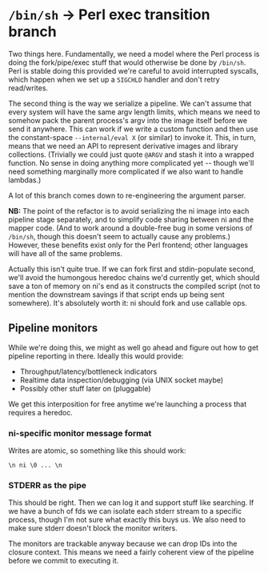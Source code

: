 # `/bin/sh` -> Perl exec transition branch
Two things here. Fundamentally, we need a model where the Perl process is doing
the fork/pipe/exec stuff that would otherwise be done by `/bin/sh`. Perl is
stable doing this provided we're careful to avoid interrupted syscalls, which
happen when we set up a `SIGCHLD` handler and don't retry read/writes.

The second thing is the way we serialize a pipeline. We can't assume that every
system will have the same argv length limits, which means we need to somehow
pack the parent process's argv into the image itself before we send it
anywhere. This can work if we write a custom function and then use the
constant-space `--internal/eval X` (or similar) to invoke it. This, in turn,
means that we need an API to represent derivative images and library
collections. (Trivially we could just quote `@ARGV` and stash it into a wrapped
function. No sense in doing anything more complicated yet -- though we'll need
something marginally more complicated if we also want to handle lambdas.)

A lot of this branch comes down to re-engineering the argument parser.

**NB:** The point of the refactor is to avoid serializing the ni image into
each pipeline stage separately, and to simplify code sharing between ni and the
mapper code. (And to work around a double-free bug in some versions of
`/bin/sh`, though this doesn't seem to actually cause any problems.) However,
these benefits exist only for the Perl frontend; other languages will have all
of the same problems.

Actually this isn't quite true. If we can fork first and stdin-populate second,
we'll avoid the humongous heredoc chains we'd currently get, which should save
a ton of memory on ni's end as it constructs the compiled script (not to
mention the downstream savings if that script ends up being sent somewhere).
It's absolutely worth it: ni should fork and use callable ops.

## Pipeline monitors
While we're doing this, we might as well go ahead and figure out how to get
pipeline reporting in there. Ideally this would provide:

- Throughput/latency/bottleneck indicators
- Realtime data inspection/debugging (via UNIX socket maybe)
- Possibly other stuff later on (pluggable)

We get this interposition for free anytime we're launching a process that
requires a heredoc.

### ni-specific monitor message format
Writes are atomic, so something like this should work:

```
\n ni \0 ... \n
```

### STDERR as the pipe
This should be right. Then we can log it and support stuff like searching. If
we have a bunch of fds we can isolate each stderr stream to a specific process,
though I'm not sure what exactly this buys us. We also need to make sure stderr
doesn't block the monitor writers.

The monitors are trackable anyway because we can drop IDs into the closure
context. This means we need a fairly coherent view of the pipeline before we
commit to executing it.
